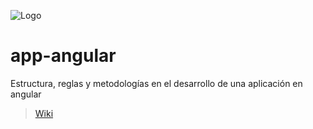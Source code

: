 
![Logo](https://storagecibercont01.sfo2.digitaloceanspaces.com/Intel-IT/Cibercont-Design/Logo/Logo%20img/Logotipo-cibercont-neg-black.png)


# app-angular   

Estructura, reglas y metodologías en el desarrollo de una aplicación en angular


> [Wiki](https://github.com/Intel-IT/app-angular/wiki)






